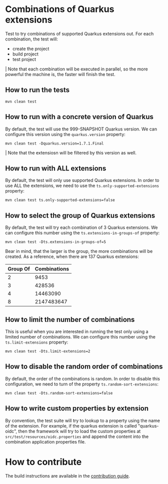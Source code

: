# Combinations of Quarkus extensions

Test to try combinations of supported Quarkus extensions out. For each combination, the test will:
 - create the project
 - build project
 - test project
 
| Note that each combination will be executed in parallel, so the more powerful the machine is, the faster will finish the test.
 
## How to run the tests

```
mvn clean test
```

## How to run with a concrete version of Quarkus

By default, the test will use the 999-SNAPSHOT Quarkus version. We can configure this version using the `quarkus.version` property:

```
mvn clean test -Dquarkus.version=1.7.1.Final
```

| Note that the extensiosn will be filtered by this version as well.

## How to run with ALL extensions

By default, the test will only use supported Quarkus extensions. In order to use ALL the extensions, we need to use the `ts.only-supported-extensions` property:

```
mvn clean test ts.only-supported-extensions=false
```

## How to select the group of Quarkus extensions

By default, the test will try each combination of 3 Quarkus extensions. We can configure this number using the `ts.extensions-in-groups-of` property:

```
mvn clean test -Dts.extensions-in-groups-of=5
```

Bear in mind, that the larger is the group, the more combinations will be created. As a reference, when there are 137 Quarkus extensions:

| Group Of | Combinations |
| -------- | ------------ |
| 2        | 9453         |
| 3        | 428536       |
| 4        | 14463090     |
| 8        | 2147483647   |


## How to limit the number of combinations

This is useful when you are interested in running the test only using a limited number of combinations. We can configure this number using the `ts.limit-extensions` property:

```
mvn clean test -Dts.limit-extensions=2
```

## How to disable the random order of combinations

By default, the order of the combinations is random. In order to disable this configuration, we need to turn of the property `ts.random-sort-extensions`:

```
mvn clean test -Dts.random-sort-extensions=false
```

## How to write custom properties by extension

By convention, the test suite will try to lookup to a property using the name of the extension. For example, if the quarkus extension is called "quarkus-oidc", then the framework will try to load the custom properties at `src/test/resources/oidc.properties` and append the content into the combination application properties file.

# How to contribute

The build instructions are available in the [contribution guide](CONTRIBUTING.md).
